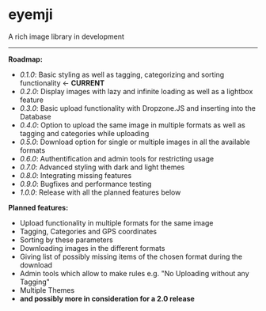 # eyemji
A rich image library in development
___
   
   
**Roadmap:**
+ _0.1.0_:  Basic styling as well as tagging, categorizing and sorting functionality  <- **CURRENT**
+ _0.2.0_:  Display images with lazy and infinite loading as well as a lightbox feature
+ _0.3.0_:  Basic upload functionality with Dropzone.JS and inserting into the Database
+ _0.4.0_:  Option to upload the same image in multiple formats as well as tagging and categories while uploading
+ _0.5.0_:  Download option for single or multiple images in all the available formats
+ _0.6.0_:  Authentification and admin tools for restricting usage
+ _0.7.0_:  Advanced styling with dark and light themes
+ _0.8.0_:  Integrating missing features
+ _0.9.0_:  Bugfixes and performance testing
+ _1.0.0_:  Release with all the planned features below   
   
   
**Planned features:**
+ Upload functionality in multiple formats for the same image
+ Tagging, Categories and GPS coordinates
+ Sorting by these parameters
+ Downloading images in the different formats
+ Giving list of possibly missing items of the chosen format during the download
+ Admin tools which allow to make rules e.g. "No Uploading without any Tagging"
+ Multiple Themes
+ __and possibly more in consideration for a 2.0 release__